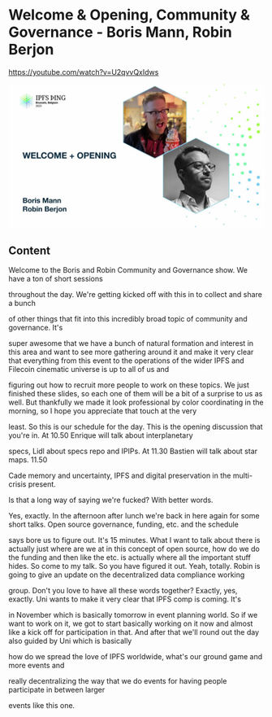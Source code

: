 
# Welcome & Opening, Community & Governance - Boris Mann, Robin Berjon

<https://youtube.com/watch?v=U2qvvQxIdws>

![image for Welcome & Opening, Community & Governance - Boris Mann, Robin Berjon](/thing23/U2qvvQxIdws.jpg)

## Content

Welcome to the Boris and Robin Community and Governance show. We have a ton of short sessions

throughout the day. We're getting kicked off with this in to collect and share a bunch

of other things that fit into this incredibly broad topic of community and governance. It's

super awesome that we have a bunch of natural formation and interest in this area and want
to see more gathering around it and make it very clear that everything from this event
to the operations of the wider IPFS and Filecoin cinematic universe is up to all of us and

figuring out how to recruit more people to work on these topics.
We just finished these slides, so each one of them will be a bit of a surprise to us as well. But thankfully we made it look professional by color coordinating in the morning, so I hope you appreciate that touch at the very

least. So this is our schedule for the day. This is the opening discussion that you're in. At 10.50 Enrique will talk about interplanetary

specs, Lidl about specs repo and IPIPs. At 11.30 Bastien will talk about star maps. 11.50

Cade memory and uncertainty, IPFS and digital preservation in the multi-crisis present.

Is that a long way of saying we're fucked? With better words.

Yes, exactly. In the afternoon after lunch we're back in here again for some short talks. Open source governance, funding, etc. and the schedule

says bore us to figure out. It's 15 minutes. What I want to talk about there is actually just where are we at in this concept of open source, how do we do the funding and then like the etc. is actually where all the important stuff hides. So come to my talk. So you have figured it out. Yeah, totally. Robin is going to give an update on the decentralized data compliance working

group. Don't you love to have all these words together?
Exactly, yes, exactly. Uni wants to make it very clear that IPFS comp is coming. It's

in November which is basically tomorrow in event planning world. So if we want to work
on it, we got to start basically working on it now and almost like a kick off for participation in that. And after that we'll round out the day also guided by Uni which is basically

how do we spread the love of IPFS worldwide, what's our ground game and more events and

really decentralizing the way that we do events for having people participate in between larger

events like this one.
